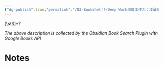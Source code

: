 ```yaml
---
{"dg-publish":true,"permalink":"/03-Bookshelf!/Deep Work深度工作力：淺薄時代，個人成功的關鍵能力【暢銷新裝版】-卡爾．紐波特/","title":"Deep Work深度工作力","noteIcon":"1","created":"2024-09-12T18:50:22.000+08:00","updated":"2024-09-12T19:30:17.767+08:00"}
---
```



[\s\S]*?

_The above description is collected by the Obsidian Book Search Plugin with Google Books API_

# Notes